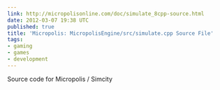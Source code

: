 ```yaml
---
link: http://micropolisonline.com/doc/simulate_8cpp-source.html
date: 2012-03-07 19:38 UTC
published: true
title: 'Micropolis: MicropolisEngine/src/simulate.cpp Source File'
tags:
- gaming
- games
- development
---
```


Source code for Micropolis / Simcity

